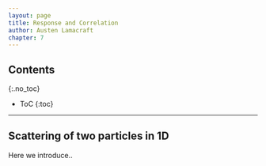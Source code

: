```yaml
---
layout: page
title: Response and Correlation
author: Austen Lamacraft
chapter: 7
---
```


## Contents
{:.no_toc}

* ToC
{:toc}

---

## Scattering of two particles in 1D

Here we introduce..
